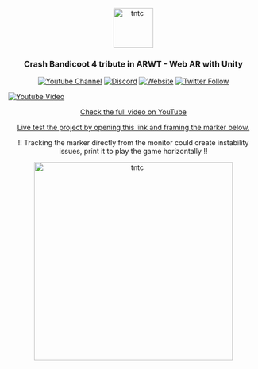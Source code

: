 <p align="center"><img width="80" alt="tntc" src=".github/logo.png"></p>

<h3 align="center">Crash Bandicoot 4 tribute in ARWT - Web AR with Unity</h3>

<p align="center">
<a href="https://www.youtube.com/channel/UCTR740iIPwfu7Pz_BoCEJ-g" target="_blank"><img alt="Youtube Channel" src="https://img.shields.io/badge/tntc-youtube-red"></a>
<a href="https://discord.gg/Z8QD8uF" target="_blank"><img alt="Discord" src="https://img.shields.io/discord/697089018831306772"></a>
<a href="https://toughnuttocrack.it/" target="_blank"><img alt="Website" src="https://img.shields.io/badge/tntc-website-informational"></a>
<a href="https://twitter.com/tntcproject" target="_blank"><img alt="Twitter Follow" src="https://img.shields.io/twitter/follow/tntcproject?label=Follow"></a>
</p>


[![Youtube Video](.github/thumbnail.png)](https://youtu.be/bcw7mwjXgpE)

<p align="center"><a href="https://youtu.be/bcw7mwjXgpE" target="_blank">Check the full video on YouTube</a></p>

<p align="center"><a href="https://toughnuttocrack.it/arwtdemo" target="_blank">Live test the project by opening this link and framing the marker below.</a></p>
<p align="center">!! Tracking the marker directly from the monitor could create instability issues, print it to play the game horizontally !!</p>
<p align="center"><img width="400" alt="tntc" src=".github/Nutty.jpg"></p>